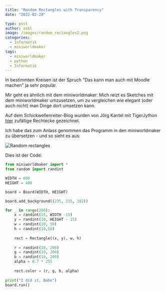 ```yaml
---
title: "Random Rectangles with Transparency"
date: "2022-02-28"

type: post
author: asbl
image: /images/random_rectangles2.png
categories:
  - Informatik
  - miniworldmaker
tags:
  - miniworldmaker
  - python
  - Informatik
---
```


In bestimmten Kreisen ist der Spruch "Das kann man auch mit Moodle machen" ja sehr populär.

Mir geht es ähnlich mit dem miniworldmaker: Mich reizt es Sketches mit dem miniworldmaker umzusetzen, um zu vergleichen wie elegant (oder auch nicht) man Dinge dort umsetzen kann.

Auf dem Schickwellenreiter-Blog wurden von Jörg Kantel mit TigerJython [hier](http://blog.schockwellenreiter.de/g2022/b202202/202202bild22.html) zufällige Rechtecke gezeichnet.

Ich habe das zum Anlass genommen das Programm in den miniworldmaker zu übersetzen - und so sieht es aus:

![Random rectangles](/images/random_rectangles.png)

Dies ist der Code:

``` python
from miniworldmaker import *
from random import randint

WIDTH = 600
HEIGHT = 400

board = Board(WIDTH, HEIGHT)

board.add_background((235, 215, 182))

for _ in range(200):
    x = randint(15, WIDTH -15)
    y = randint(10, HEIGHT - 15)
    w = randint(10, 50)
    h = randint(10,50)
    
    rect = Rectangle((x, y), w, h)
    
    r = randint(10, 200)
    g = randint(10, 200)
    b = randint(10, 200)
    alpha = 0.7 * 255
    
    rect.color = (r, g, b, alpha)
    
print("I did it, Babe")
board.run()
```